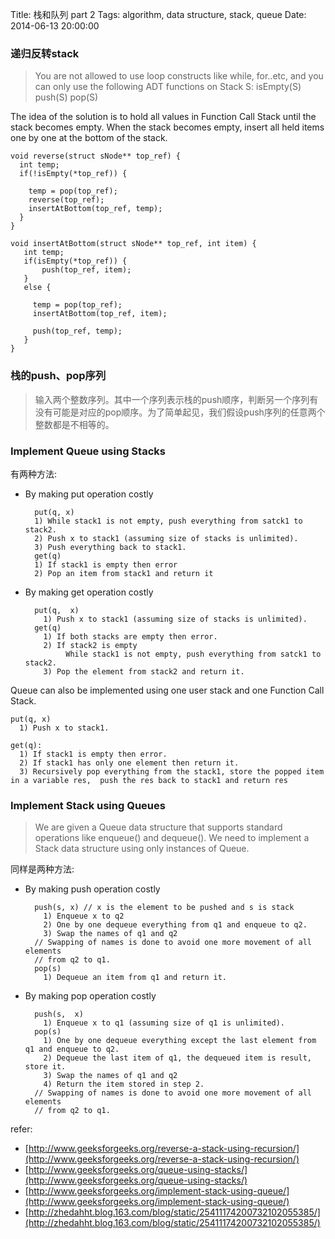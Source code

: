 Title: 栈和队列 part 2
Tags: algorithm, data structure, stack, queue
Date: 2014-06-13 20:00:00

### 递归反转stack
>You are not allowed to use loop constructs like while, for..etc, and you can only use the following ADT functions on Stack S:
  isEmpty(S)
  push(S)
  pop(S)

The idea of the solution is to hold all values in Function Call Stack until the stack becomes empty. When the stack becomes empty, insert all held items one by one at the bottom of the stack.

    void reverse(struct sNode** top_ref) {
      int temp;   
      if(!isEmpty(*top_ref)) {
         
        temp = pop(top_ref);                        
        reverse(top_ref);
        insertAtBottom(top_ref, temp);
      }      
    } 

    void insertAtBottom(struct sNode** top_ref, int item) {
       int temp;  
       if(isEmpty(*top_ref)) {  
           push(top_ref, item); 
       }
       else {
         
         temp = pop(top_ref);
         insertAtBottom(top_ref, item);
     
         push(top_ref, temp);
       }             
    } 

### 栈的push、pop序列

>输入两个整数序列。其中一个序列表示栈的push顺序，判断另一个序列有没有可能是对应的pop顺序。为了简单起见，我们假设push序列的任意两个整数都是不相等的。


### Implement Queue using Stacks

有两种方法:

- By making put operation costly  

        put(q, x)
        1) While stack1 is not empty, push everything from satck1 to stack2.
        2) Push x to stack1 (assuming size of stacks is unlimited).
        3) Push everything back to stack1.
        get(q)
        1) If stack1 is empty then error
        2) Pop an item from stack1 and return it

- By making get operation costly  

        put(q,  x)
          1) Push x to stack1 (assuming size of stacks is unlimited).
        get(q)
          1) If both stacks are empty then error.
          2) If stack2 is empty
               While stack1 is not empty, push everything from satck1 to stack2.
          3) Pop the element from stack2 and return it.


Queue can also be implemented using one user stack and one Function Call Stack. 

    put(q, x)
      1) Push x to stack1.

    get(q):
      1) If stack1 is empty then error.
      2) If stack1 has only one element then return it.
      3) Recursively pop everything from the stack1, store the popped item in a variable res,  push the res back to stack1 and return res

### Implement Stack using Queues
>We are given a Queue data structure that supports standard operations like enqueue() and dequeue(). We need to implement a Stack data structure using only instances of Queue.

同样是两种方法:

- By making push operation costly  

        push(s, x) // x is the element to be pushed and s is stack
          1) Enqueue x to q2
          2) One by one dequeue everything from q1 and enqueue to q2.
          3) Swap the names of q1 and q2 
        // Swapping of names is done to avoid one more movement of all elements 
        // from q2 to q1. 
        pop(s)
          1) Dequeue an item from q1 and return it.

- By making pop operation costly  

        push(s,  x)
          1) Enqueue x to q1 (assuming size of q1 is unlimited).
        pop(s)  
          1) One by one dequeue everything except the last element from q1 and enqueue to q2.
          2) Dequeue the last item of q1, the dequeued item is result, store it.
          3) Swap the names of q1 and q2
          4) Return the item stored in step 2.
        // Swapping of names is done to avoid one more movement of all elements 
        // from q2 to q1.

refer:

- [http://www.geeksforgeeks.org/reverse-a-stack-using-recursion/](http://www.geeksforgeeks.org/reverse-a-stack-using-recursion/)
- [http://www.geeksforgeeks.org/queue-using-stacks/](http://www.geeksforgeeks.org/queue-using-stacks/)
- [http://www.geeksforgeeks.org/implement-stack-using-queue/](http://www.geeksforgeeks.org/implement-stack-using-queue/)
- [http://zhedahht.blog.163.com/blog/static/25411174200732102055385/](http://zhedahht.blog.163.com/blog/static/25411174200732102055385/)
